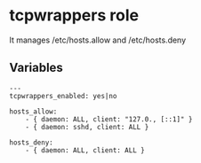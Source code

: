 # tcpwrappers role

It manages /etc/hosts.allow and /etc/hosts.deny

## Variables

    ---
    tcpwrappers_enabled: yes|no

    hosts_allow:
        - { daemon: ALL, client: "127.0., [::1]" }
        - { daemon: sshd, client: ALL }

    hosts_deny:
        - { daemon: ALL, client: ALL }

